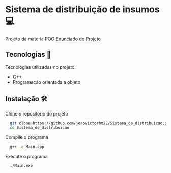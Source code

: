 # Sistema de distribuição de insumos :computer:
Projeto da materia POO
[Enunciado do Projeto](https://docs.google.com/document/d/1fE8FyWUFgHYIojjh01PVZ-E5Nfam9Z99k08g2al_yZA/edit?usp=sharing)

## Tecnologias :toolbox:
Tecnologias utilizadas no projeto:
* [C++](https://pt.wikipedia.org/wiki/C%2B%2B)
* Programação orientada a objeto

## Instalação :hammer_and_wrench:
Clone o repositorio do projeto 
```bash 
  git clone https://github.com/joaovictorhm22/Sistema_de_distribuicao.git
  cd Sistema_de_distribuicao
```
Compile o programa
```bash 
  g++ -o Main.cpp 
```
Execute o programa
```bash 
  ./Main.exe 
```